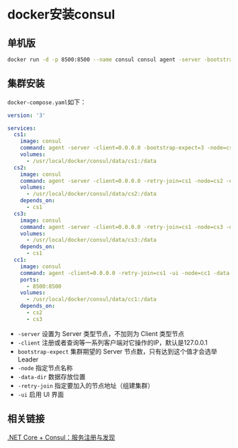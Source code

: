 # docker安装consul

## 单机版

```bash
docker run -d -p 8500:8500 --name consul consul agent -server -bootstrap -ui -client='0.0.0.0'
```

## 集群安装

`docker-compose.yaml`如下：

```yaml
version: '3'

services:
  cs1: 
    image: consul
    command: agent -server -client=0.0.0.0 -bootstrap-expect=3 -node=cs1 -data-dir=/data
    volumes:
      - /usr/local/docker/consul/data/cs1:/data
  cs2:
    image: consul
    command: agent -server -client=0.0.0.0 -retry-join=cs1 -node=cs2 -data-dir=/data
    volumes:
      - /usr/local/docker/consul/data/cs2:/data
    depends_on:
      - cs1
  cs3:
    image: consul
    command: agent -server -client=0.0.0.0 -retry-join=cs1 -node=cs3 -data-dir=/data
    volumes:
      - /usr/local/docker/consul/data/cs3:/data
    depends_on:
      - cs1
  cc1:
    image: consul
    command: agent -client=0.0.0.0 -retry-join=cs1 -ui -node=cc1 -data-dir=/data  
    ports:
      - 8500:8500
    volumes:
      - /usr/local/docker/consul/data/cc1:/data
    depends_on:
      - cs2
      - cs3
```

* `-server` 设置为 Server 类型节点，不加则为 Client 类型节点
* `-client` 注册或者查询等一系列客户端对它操作的IP，默认是127.0.0.1
* `bootstrap-expect` 集群期望的 Server 节点数，只有达到这个值才会选举 Leader
* `-node` 指定节点名称
* `-data-dir` 数据存放位置
* `-retry-join` 指定要加入的节点地址（组建集群）
* `-ui` 启用 UI 界面

## 相关链接

[.NET Core + Consul：服务注册与发现](https://www.jianshu.com/p/4aaaee6e9ce1 '.NET Core + Consul：服务注册与发现')
